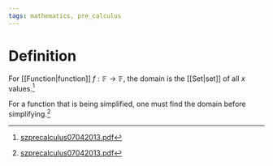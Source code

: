 ```yaml
---
tags: mathematics, pre_calculus
---
```


# Definition

For [[Function|function]] $f: \mathbb{F} \rightarrow \mathbb{F}$, the domain is the [[Set|set]] of all $x$ values.[^1]

For a function that is being simplified, one must find the domain before simplifying.[^2]

[^1]: [szprecalculus07042013.pdf](zotero://open-pdf/library/items/J3667KH4?page=57)
[^2]: [szprecalculus07042013.pdf](zotero://open-pdf/library/items/J3667KH4?page=169)